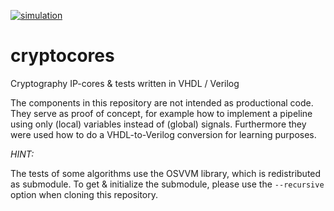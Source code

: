 [![simulation](https://github.com/tmeissner/cryptocores/workflows/test/badge.svg?branch=master)](https://github.com/tmeissner/cryptocores/actions?query=workflow%3Atest)

# cryptocores
Cryptography IP-cores & tests written in VHDL / Verilog

The components in this repository are not intended as productional code.
They serve as proof of concept, for example how to implement a pipeline using
only (local) variables instead of (global) signals. Furthermore they were used
how to do a VHDL-to-Verilog conversion for learning purposes.

*HINT:*

The tests of some algorithms use the OSVVM library, which is redistributed as
submodule. To get & initialize the submodule, please use the `--recursive` option
when cloning this repository.
